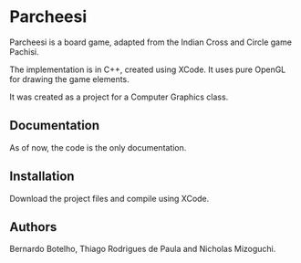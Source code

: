 Parcheesi
=========

Parcheesi is a board game, adapted from the Indian Cross and Circle game Pachisi. 

The implementation is in C++, created using XCode. It uses pure OpenGL for drawing the game elements.

It was created as a project for a Computer Graphics class.

Documentation
-------------
As of now, the code is the only documentation.

Installation
------------
Download the project files and compile using XCode.

Authors
-------
Bernardo Botelho, Thiago Rodrigues de Paula and Nicholas Mizoguchi.
